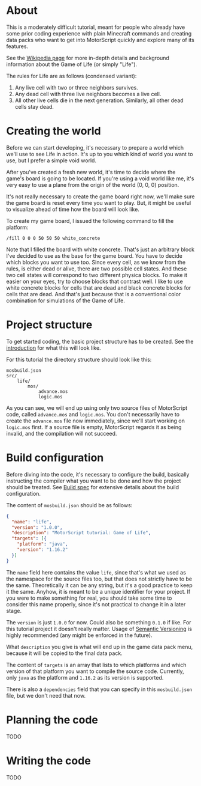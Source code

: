 # About

This is a moderately difficult tutorial, meant for people who already have some prior coding experience with plain
Minecraft commands and creating data packs who want to get into MotorScript quickly and explore many of its features.

See the [Wikipedia page](https://en.wikipedia.org/wiki/Conway%27s_Game_of_Life) for more in-depth details and background
information about the Game of Life (or simply "Life").

The rules for Life are as follows (condensed variant):

1. Any live cell with two or three neighbors survives.
2. Any dead cell with three live neighbors becomes a live cell.
3. All other live cells die in the next generation. Similarly, all other dead cells stay dead.

# Creating the world

Before we can start developing, it's necessary to prepare a world which we'll use to see Life in action.
It's up to you which kind of world you want to use, but I prefer a simple void world.

After you've created a fresh new world, it's time to decide where the game's board is going to be located.
If you're using a void world like me, it's very easy to use a plane from the origin of the world (0, 0, 0) position.

It's not really necessary to create the game board right now, we'll make sure the game board is reset every time you
want to play. But, it might be useful to visualize ahead of time how the board will look like.

To create my game board, I issued the following command to fill the platform:

```
/fill 0 0 0 50 50 50 white_concrete
```

Note that I filled the board with white concrete. That's just an arbitrary block I've decided to use as the base for the
game board. You have to decide which blocks you want to use too. Since every cell, as we know from the rules, is either
dead or alive, there are two possible cell states. And these two cell states will correspond to two different physica
blocks. To make it easier on your eyes, try to choose blocks that contrast well. I like to use white concrete blocks for
cells that are dead and black concrete blocks for cells that are dead. And that's just because that is a conventional
color combination for simulations of the Game of Life.

# Project structure

To get started coding, the basic project structure has to be created. See the [introduction](../introduction.md) for
what this will look like.

For this tutorial the directory structure should look like this:

```
mosbuild.json
src/
    life/
        mos/
            advance.mos
            logic.mos
```

As you can see, we will end up using only two source files of MotorScript code, called `advance.mos` and `logic.mos`.
You don't necessarily have to create the `advance.mos` file now immediately, since we'll start working on `logic.mos`
first. If a source file is empty, MotorScript regards it as being invalid, and the compilation will not succeed.

# Build configuration

Before diving into the code, it's necessary to configure the build, basically instructing the compiler what you want to
be done and how the project should be treated. See [Build spec](../configuration/build-spec.md) for extensive details
about the build configuration.

The content of `mosbuild.json` should be as follows:

```json
{
  "name": "life",
  "version": "1.0.0",
  "description": "MotorScript tutorial: Game of Life",
  "targets": [{
    "platform": "java",
    "version": "1.16.2"
  }]
}
```

The `name` field here contains the value `life`, since that's what we used as the namespace for the source files too,
but that does not strictly have to be the same. Theoretically it can be any string, but it's a good practice to keep it
the same.
Anyhow, it is meant to be a unique identifier for your project. If you were to make something for real, you should take
some time to consider this name properly, since it's not practical to change it in a later stage.

The `version` is just `1.0.0` for now. Could also be something `0.1.0` if like. For this tutorial project it doesn't
really matter. Usage of [Semantic Versioning](https://semver.org/) is highly recommended (any might be enforced in the
future).

What `description` you give is what will end up in the game data pack menu, because it will be copied to the final data
pack.

The content of `targets` is an array that lists to which platforms and which version of that platform you want to
compile the source code. Currently, only `java` as the platform and `1.16.2` as its version is supported.

There is also a `dependencies` field that you can specify in this `mosbuild.json` file, but we don't need that now.

# Planning the code

TODO

# Writing the code

TODO
